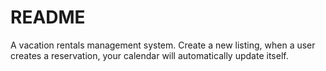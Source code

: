 # README

A vacation rentals management system. Create a new listing, when a user creates a reservation, your calendar will automatically update itself. 
